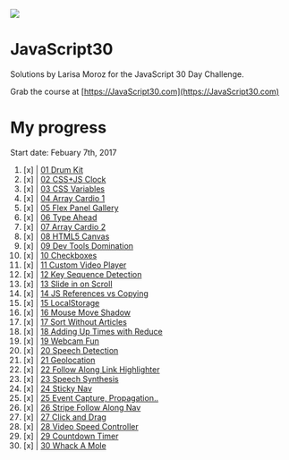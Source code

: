 ![](https://javascript30.com/images/JS3-social-share.png)

# JavaScript30

Solutions by Larisa Moroz for the JavaScript 30 Day Challenge.

Grab the course at [https://JavaScript30.com](https://JavaScript30.com)


# My progress

Start date: Febuary 7th, 2017

1.  [x] | [01 Drum Kit](https://lmoroz.github.io/javascript30/01%20-%20JavaScript%20Drum%20Kit/index.html)
2.  [x] | [02 CSS+JS Clock](https://lmoroz.github.io/javascript30/02%20-%20JS%20and%20CSS%20Clock/index.html)
3.  [x] | [03 CSS Variables](https://lmoroz.github.io/javascript30/03%20-%20CSS%20Variables/index.html)
4.  [x] | [04 Array Cardio 1](https://lmoroz.github.io/javascript30/04%20-%20Array%20Cardio%20Day%201/index.html)
5.  [x] | [05 Flex Panel Gallery](https://lmoroz.github.io/javascript30/05%20-%20Flex%20Panel%20Gallery/index.html)
6.  [x] | [06 Type Ahead](https://lmoroz.github.io/javascript30/06%20-%20Type%20Ahead/index.html)
7.  [x] | [07 Array Cardio 2](https://lmoroz.github.io/javascript30/07%20-%20Array%20Cardio%20Day%202/index.html)
8.  [x] | [08 HTML5 Canvas](https://lmoroz.github.io/javascript30/08%20-%20Fun%20with%20HTML5%20Canvas/index.html)
9.  [x] | [09 Dev Tools Domination](https://lmoroz.github.io/javascript30/09%20-%20Dev%20Tools%20Domination/index.html)
10. [x] | [10 Checkboxes](https://lmoroz.github.io/javascript30/10%20-%20Hold%20Shift%20and%20Check%20Checkboxes/index.html)
11. [x] | [11 Custom Video Player](https://lmoroz.github.io/javascript30/11%20-%20Custom%20Video%20Player/)
12. [x] | [12 Key Sequence Detection](https://lmoroz.github.io/javascript30/12%20-%20Key%20Sequence%20Detection/)
13. [x] | [13 Slide in on Scroll](https://lmoroz.github.io/javascript30/13%20-%20Slide%20in%20on%20Scroll/)
14. [x] | [14 JS References vs Copying](https://lmoroz.github.io/javascript30/14%20-%20JavaScript%20References%20VS%20Copying/)
15. [x] | [15 LocalStorage](https://lmoroz.github.io/javascript30/15%20-%20LocalStorage/)
16. [x] | [16 Mouse Move Shadow](https://lmoroz.github.io/javascript30/16%20-%20Mouse%20Move%20Shadow/)
17. [x] | [17 Sort Without Articles](https://lmoroz.github.io/javascript30/17%20-%20Sort%20Without%20Articles/)
18. [x] | [18 Adding Up Times with Reduce](https://lmoroz.github.io/javascript30/18%20-%20Adding%20Up%20Times%20with%20Reduce/)
19. [x] | [19 Webcam Fun](https://lmoroz.github.io/javascript30/19%20-%20Webcam%20Fun/)
20. [x] | [20 Speech Detection](https://lmoroz.github.io/javascript30/20%20-%20Speech%20Detection/)
21. [x] | [21 Geolocation](https://lmoroz.github.io/javascript30/21%20-%20Geolocation/)
22. [x] | [22 Follow Along Link Highlighter](https://lmoroz.github.io/javascript30/22%20-%20Follow%20Along%20Link%20Highlighter/)
23. [x] | [23 Speech Synthesis ](https://lmoroz.github.io/javascript30/23%20-%20Speech%20Synthesis/)
24. [x] | [24 Sticky Nav](https://lmoroz.github.io/javascript30/24%20-%20Sticky%20Nav/)
25. [x] | [25 Event Capture, Propagation.. ](https://lmoroz.github.io/javascript30/25%20-%20Event%20Capture,%20Propagation,%20Bubbling%20and%20Once/)
26. [x] | [26 Stripe Follow Along Nav](https://lmoroz.github.io/javascript30/26%20-%20Stripe%20Follow%20Along%20Nav/)
27. [x] | [27 Click and Drag](https://lmoroz.github.io/javascript30/27%20-%20Click%20and%20Drag/)
28. [x] | [28 Video Speed Controller](https://lmoroz.github.io/javascript30/28%20-%20Video%20Speed%20Controller/)
29. [x] | [29 Countdown Timer](https://lmoroz.github.io/javascript30/29%20-%20Countdown%20Timer/)
30. [x] | [30 Whack A Mole](https://lmoroz.github.io/javascript30/30%20-%20Whack%20A%20Mole/)
